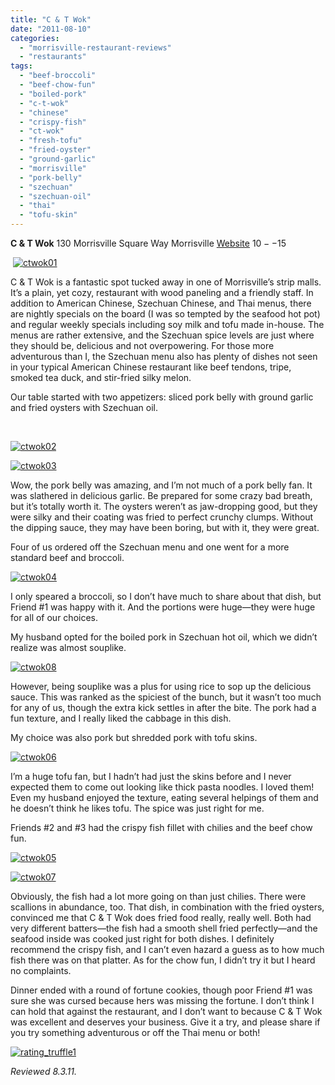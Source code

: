 ```yaml
---
title: "C & T Wok"
date: "2011-08-10"
categories: 
  - "morrisville-restaurant-reviews"
  - "restaurants"
tags: 
  - "beef-broccoli"
  - "beef-chow-fun"
  - "boiled-pork"
  - "c-t-wok"
  - "chinese"
  - "crispy-fish"
  - "ct-wok"
  - "fresh-tofu"
  - "fried-oyster"
  - "ground-garlic"
  - "morrisville"
  - "pork-belly"
  - "szechuan"
  - "szechuan-oil"
  - "thai"
  - "tofu-skin"
---
```


**C & T Wok** 130 Morrisville Square Way Morrisville [Website](http://www.ctwokrestaurant.com/) $10--$15

 [![](http://s3.amazonaws.com/thegourmez-wpmedia/2011/08/ctwok01.jpg "ctwok01")](http://s3.amazonaws.com/thegourmez-wpmedia/2011/08/ctwok01.jpg)

C & T Wok is a fantastic spot tucked away in one of Morrisville’s strip malls. It’s a plain, yet cozy, restaurant with wood paneling and a friendly staff. In addition to American Chinese, Szechuan Chinese, and Thai menus, there are nightly specials on the board (I was so tempted by the seafood hot pot) and regular weekly specials including soy milk and tofu made in-house. The menus are rather extensive, and the Szechuan spice levels are just where they should be, delicious and not overpowering. For those more adventurous than I, the Szechuan menu also has plenty of dishes not seen in your typical American Chinese restaurant like beef tendons, tripe, smoked tea duck, and stir-fried silky melon.

Our table started with two appetizers: sliced pork belly with ground garlic and fried oysters with Szechuan oil.

 

[![](http://s3.amazonaws.com/thegourmez-wpmedia/2011/08/ctwok02.jpg "ctwok02")](http://s3.amazonaws.com/thegourmez-wpmedia/2011/08/ctwok02.jpg)

[![](http://s3.amazonaws.com/thegourmez-wpmedia/2011/08/ctwok03.jpg "ctwok03")](http://s3.amazonaws.com/thegourmez-wpmedia/2011/08/ctwok03.jpg)

Wow, the pork belly was amazing, and I’m not much of a pork belly fan. It was slathered in delicious garlic. Be prepared for some crazy bad breath, but it’s totally worth it. The oysters weren’t as jaw-dropping good, but they were silky and their coating was fried to perfect crunchy clumps. Without the dipping sauce, they may have been boring, but with it, they were great.

Four of us ordered off the Szechuan menu and one went for a more standard beef and broccoli.

[![](http://s3.amazonaws.com/thegourmez-wpmedia/2011/08/ctwok04.jpg "ctwok04")](http://s3.amazonaws.com/thegourmez-wpmedia/2011/08/ctwok04.jpg)

I only speared a broccoli, so I don’t have much to share about that dish, but Friend #1 was happy with it. And the portions were huge—they were huge for all of our choices.

My husband opted for the boiled pork in Szechuan hot oil, which we didn’t realize was almost souplike.

[![](http://s3.amazonaws.com/thegourmez-wpmedia/2011/08/ctwok08.jpg "ctwok08")](http://s3.amazonaws.com/thegourmez-wpmedia/2011/08/ctwok08.jpg)

However, being souplike was a plus for using rice to sop up the delicious sauce. This was ranked as the spiciest of the bunch, but it wasn’t too much for any of us, though the extra kick settles in after the bite. The pork had a fun texture, and I really liked the cabbage in this dish.

My choice was also pork but shredded pork with tofu skins.

[![](http://s3.amazonaws.com/thegourmez-wpmedia/2011/08/ctwok06.jpg "ctwok06")](http://s3.amazonaws.com/thegourmez-wpmedia/2011/08/ctwok06.jpg)

I’m a huge tofu fan, but I hadn’t had just the skins before and I never expected them to come out looking like thick pasta noodles. I loved them! Even my husband enjoyed the texture, eating several helpings of them and he doesn’t think he likes tofu. The spice was just right for me.

Friends #2 and #3 had the crispy fish fillet with chilies and the beef chow fun.

[![](http://s3.amazonaws.com/thegourmez-wpmedia/2011/08/ctwok05.jpg "ctwok05")](http://s3.amazonaws.com/thegourmez-wpmedia/2011/08/ctwok05.jpg)

[![](http://s3.amazonaws.com/thegourmez-wpmedia/2011/08/ctwok07.jpg "ctwok07")](http://s3.amazonaws.com/thegourmez-wpmedia/2011/08/ctwok07.jpg)

Obviously, the fish had a lot more going on than just chilies. There were scallions in abundance, too. That dish, in combination with the fried oysters, convinced me that C & T Wok does fried food really, really well. Both had very different batters—the fish had a smooth shell fried perfectly—and the seafood inside was cooked just right for both dishes. I definitely recommend the crispy fish, and I can’t even hazard a guess as to how much fish there was on that platter. As for the chow fun, I didn’t try it but I heard no complaints.

Dinner ended with a round of fortune cookies, though poor Friend #1 was sure she was cursed because hers was missing the fortune. I don’t think I can hold that against the restaurant, and I don’t want to because C & T Wok was excellent and deserves your business. Give it a try, and please share if you try something adventurous or off the Thai menu or both!

[![](http://s3.amazonaws.com/thegourmez-wpmedia/2009/02/rating_truffle1.gif "rating_truffle1")](http://s3.amazonaws.com/thegourmez-wpmedia/2009/02/rating_truffle1.gif)

_Reviewed 8.3.11._
